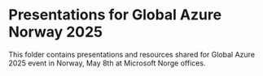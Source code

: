 # Presentations for Global Azure Norway 2025

This folder contains presentations and resources shared for Global Azure 2025 event in Norway, May 8th at Microsoft Norge offices.
